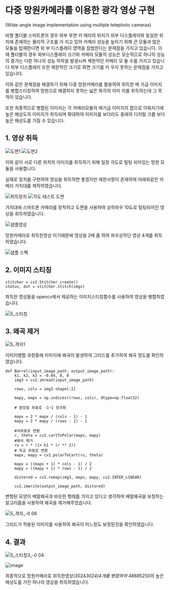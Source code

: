 # 다중 망원카메라를 이용한 광각 영상 구현

(Wide-angle image implementation using multiple telephoto cameras)

바형 폴더블 스마트폰의 경우 외부 후면 카
메라의 위치가 외부 디스플레이와 동일한 위치에 존재하는 물리적 구조를 가
지고 있어 카메라 성능을 높이기 위해 큰 모듈과 많은 모듈을 탑재한다면 외
부 디스플레이 영역을 침범한다는 문제점을 가지고 있습니다. 
이때 폴더블의 경우 외부디스플레이 크기와 카메라 모듈의 성능은 모순적으로 
하나의 성능의 증가는 다른 하나의 성능 하락을 발생시켜 제한적인 카메라 모
듈 수를 가지고 있습니다 외부 디스플레이 또한 제한적인 크기로 화면 크기를 키
우지 못하는 문제점을 가지고 있습니다. 

이와 같은 문제점을 해결하기 위해 다중 망원카메라를 활용하여 취득한 메
가급 이미지를 병합스티칭하여 망원으로 해결하지 못하는 넓은 화각의 이미
지를 취득하는데 그 목적이 있습니다.
 
또한 최종적으로 병합된 이미지는 각 카메라모듈의 메가급 이미지의 합으로 
이뤄지기에 높은 해상도의 이미지가 취득되며 확대하여 이미지를 보더라도
종래의 디지털 크롭 보다 높은 해상도를 가질 수 있습니다.

## 1. 영상 취득
![도면1](https://github.com/k99885/k99885-Wide-angle-image-implementation-using-multiple-telephoto-cameras/assets/157681578/991f19c5-6379-4e73-885a-c176b9a1c5a4)
![도면2](https://github.com/k99885/k99885-Wide-angle-image-implementation-using-multiple-telephoto-cameras/assets/157681578/c1e6d2cb-1da1-4f3c-941d-ff973b5ac814)

이와 같이 서로 다른 위치의 이미지를 취득하기 위해 일정 각도로 틸팅 되어있는 망원 모듈을 사용합니다.

실제로 장치를 구현하여 영상을 취득하면 좋겠지만 제한사항이 존재하여 아래와같은 카메라 거치대를 제작하였습니다.

![취득장치](https://github.com/k99885/k99885-Wide-angle-image-implementation-using-multiple-telephoto-cameras/assets/157681578/25e1f5b5-ae66-497d-93ef-564d4bae2b53)
![각도 테스트 도면](https://github.com/k99885/k99885-Wide-angle-image-implementation-using-multiple-telephoto-cameras/assets/157681578/449462ae-b230-458f-87e3-0cea8ded8549)

거치대에 스마트폰 카메라를 장착하고 도면을 사용하여 상하좌우 10도로 틸팅되어진 영상을 취득하였습니다.

![샘플영상](https://github.com/k99885/k99885-Wide-angle-image-implementation-using-multiple-telephoto-cameras/assets/157681578/c14c224a-3e06-448b-b188-09aeaa543037)

망원카메라로 취득한영상 이기때문에 영상을 2배 줌 하여 좌우상하단 영상 4개를 취득하였습니다. 

![샘플 스펙](https://github.com/k99885/k99885-Wide-angle-image-implementation-using-multiple-telephoto-cameras/assets/157681578/e2d83d37-fa5f-49d5-a541-53c45449cbc6)

## 2. 이미지 스티칭
```
stitcher = cv2.Stitcher_create()
status, dst = stitcher.stitch(imgs)
```
취득한 영상들을 opencv에서 제공하는 이미지스티칭함수를 사용하여 영상을 병합하였습니다.

![5_스티칭](https://github.com/k99885/Wide-angle-image-implementation-using-multiple-telephoto-cameras-/assets/157681578/910dd080-bfab-41e9-bfc9-ad982fe4fec4)


## 3. 왜곡 제거
![5_격자1](https://github.com/k99885/Wide-angle-image-implementation-using-multiple-telephoto-cameras-/assets/157681578/66f5f058-a63e-4ee1-9b9f-71a706e1bb6f)

이미지병합 과정중에 이미지에 왜곡이 발생하여 그리드를 추가하여 왜곡 정도를 확인하였습니다.

```
def Barrel(input_image_path, output_image_path):
    k1, k2, k3 = -0.04, 0, 0
    img3 = cv2.imread(input_image_path)

    rows, cols = img3.shape[:2]

    mapy, mapx = np.indices((rows, cols), dtype=np.float32)

    # 중앙점 좌표로 -1~1 정규화

    mapx = 2 * mapx / (cols - 1) - 1
    mapy = 2 * mapy / (rows - 1) - 1

    #극좌표로 변환
    r, theta = cv2.cartToPolar(mapx, mapy)
    #왜곡 제거
    ru = r * (1+ k1 * (r ** 2))
    # 직교 좌표로 변환
    mapx, mapy = cv2.polarToCart(ru, theta)

    mapx = ((mapx + 1) * cols - 1) / 2
    mapy = ((mapy + 1) * rows - 1) / 2

    distored = cv2.remap(img3, mapx, mapy, cv2.INTER_LINEAR)

    cv2.imwrite(output_image_path, distored)
```

변형된 모양이 베럴왜곡과 비슷한 형태를 가지고 있다고 생각하여 배럴왜곡을 보정하는 알고리즘을 사용하여 왜곡을 제거해주었습니다.

![5_격자_-0 06](https://github.com/k99885/Wide-angle-image-implementation-using-multiple-telephoto-cameras-/assets/157681578/d29a7969-a1c3-4b0f-a5a2-de206a9f72a0)

그리드가 적용된 이미지를 사용하여 왜곡이 어느정도 보정된것을 확인하였습니다.

## 4. 결과

![5_스티칭3_-0 04](https://github.com/k99885/Wide-angle-image-implementation-using-multiple-telephoto-cameras-/assets/157681578/6325d32f-0c3e-4d1b-b232-8218b8e58878)

![image](https://github.com/k99885/Wide-angle-image-implementation-using-multiple-telephoto-cameras-/assets/157681578/add3ce32-fcbd-444f-9f06-6c6f6aaa9e18)

최종적으로 망원카메라로 취득한영상(3024*3024)4개를 병합하여 4868*5250의 높은 해상도를 가진 하나의 영상을 취득하였습니다.

